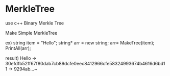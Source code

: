 # MerkleTree
use c++ Binary Merkle Tree

Make Simple MerkleTree

ex)
string item = "Hello";
string* arr = new string;
arr= MakeTree(item);
PrintAll(arr);

result)
Hello -> 30efdfb52ff67f80dab7cb89dcfe0eec8412966cfe58324993674b4616d6bd11 -> 9294ab...~

